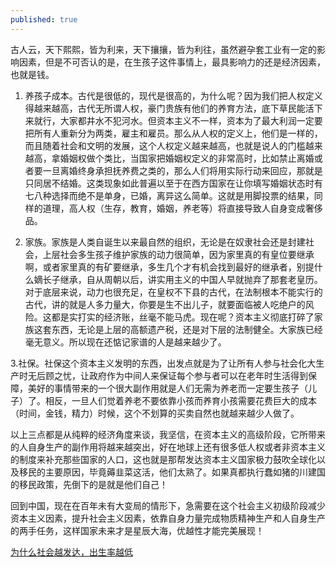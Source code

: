 ```yaml
---
published: true
---
```

古人云，天下熙熙，皆为利来，天下攘攘，皆为利往，虽然避孕套工业有一定的影响因素，但是不可否认的是，在生孩子这件事情上，最具影响力的还是经济因素，也就是钱。

1. 养孩子成本。古代是很低的，现代是很高的，为什么呢？因为我们把人权定义得越来越高，古代无所谓人权，豪门贵族有他们的养育方法，底下草民能活下来就行，大家都井水不犯河水。但资本主义不一样，资本为了最大利润一定要把所有人重新分为两类，雇主和雇员。那么从人权的定义上，他们是一样的，而且随着社会和文明的发展，这个人权定义越来越高，也就是说人的门槛越来越高，拿婚姻权做个类比，当国家把婚姻权定义的非常高时，比如禁止离婚或者要一旦离婚终身承担抚养费之类的，那么人们将用实际行动来回应，那就是只同居不结婚。这类现象如此普遍以至于在西方国家在让你填写婚姻状态时有七八种选择而绝不是单身，已婚，离异这么简单。这就是用脚投票的结果，同样的道理，高人权（生存，教育，婚姻，养老等）将直接导致人自身变成奢侈品。

2. 家族。家族是人类自诞生以来最自然的组织，无论是在奴隶社会还是封建社会，上层社会多生孩子维护家族的动力很简单，因为家里真的有皇位要继承啊，或者家里真的有矿要继承，多生几个才有机会找到最好的继承者，别提什么嫡长子继承，自从周朝以后，讲实用主义的中国人早就抛弃了那套老皇历。对于底层来说，动力也很充足，在皇权不下县的古代，在法制根本不能实行的古代，讲的就是人多力量大，你要是生不出儿子，就要面临被人吃绝户的风险。这都是实打实的经济账，丝毫不能马虎。现在呢？资本主义彻底打碎了家族这套东西，无论是上层的高额遗产税，还是对下层的法制健全。大家族已经毫无意义。所以现在还惦记家谱的人是越来越少了。

3.社保。社保这个资本主义发明的东西，出发点就是为了让所有人参与社会化大生产时无后顾之忧，让政府作为中间人来保证每个参与者可以在老年时生活得到保障，美好的事情带来的一个很大副作用就是人们无需为养老而一定要生孩子（儿子）了。相反，一旦人们觉着养老不要依靠小孩而养育小孩需要花费巨大的成本（时间，金钱，精力）时候，这个不划算的买卖自然也就越来越少人做了。

以上三点都是从纯粹的经济角度来谈，我坚信，在资本主义的高级阶段，它所带来的人自身生产的副作用将越来越突出，好在地球上还有很多低人权或者非资本主义的制度来补充那些国家的人口，这也就是那帮发达资本主义国家极力鼓吹全球化以及移民的主要原因，毕竟薅韭菜这活，他们太熟了。如果真都执行蠢如猪的川建国的移民政策，先倒下的是就是他们自己！

回到中国，现在在百年未有大变局的情形下，急需要在这个社会主义初级阶段减少资本主义因素，提升社会主义因素，依靠自身力量完成物质精神生产和人自身生产的两手任务，这样国家未来才是星辰大海，优越性才能完美展现！

[为什么社会越发达，出生率越低](https://yuanqingfei.me/%E4%B8%BA%E4%BB%80%E4%B9%88%E7%A4%BE%E4%BC%9A%E8%B6%8A%E5%8F%91%E8%BE%BE-%E5%87%BA%E7%94%9F%E7%8E%87%E8%B6%8A%E4%BD%8E/)
